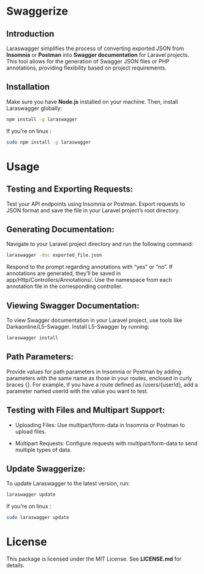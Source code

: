 # Swaggerize

## Introduction

Laraswagger simplifies the process of converting exported JSON from **Insomnia** or **Postman** into **Swagger documentation** for Laravel projects. This tool allows for the generation of Swagger JSON files or PHP annotations, providing flexibility based on project requirements.
## Installation

Make sure you have **Node.js** installed on your machine. Then, install Laraswagger globally:

```bash
npm install -g laraswagger
```
If you're on linux :

```bash
sudo npm install -g laraswagger
```
# Usage

## Testing and Exporting Requests:

Test your API endpoints using Insomnia or Postman.
Export requests to JSON format and save the file in your Laravel project’s root directory.
## Generating Documentation:
Navigate to your Laravel project directory and run the following command:

``` bash
laraswagger -doc exported_file.json
```
Respond to the prompt regarding annotations with “yes” or “no”. If annotations are generated, they’ll be saved in app/Http/Controllers/Annotations/. Use the namespace from each annotation file in the corresponding controller.
## Viewing Swagger Documentation:
To view Swagger documentation in your Laravel project, use tools like Darkaonline/L5-Swagger. Install L5-Swagger by running:

```bash
laraswagger install
```

##  Path Parameters:

Provide values for path parameters in Insomnia or Postman by adding parameters with the same name as those in your routes, enclosed in curly braces {}. For example, if you have a route defined as /users/{userId}, add a parameter named userId with the value you want to test.

## Testing with Files and Multipart Support:

- Uploading Files: Use multipart/form-data in Insomnia or Postman to upload files.

- Multipart Requests: Configure requests with multipart/form-data to send multiple types of data.
##  Update Swaggerize:
To update Laraswagger to the latest version, run:
```bash
laraswagger update
```

If you're on linux :

```bash
sudo laraswagger update
```
# License

This package is licensed under the MIT License. See **LICENSE.md** for details.
